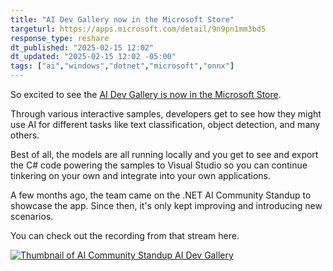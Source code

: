 ```yaml
---
title: "AI Dev Gallery now in the Microsoft Store"
targeturl: https://apps.microsoft.com/detail/9n9pn1mm3bd5
response_type: reshare
dt_published: "2025-02-15 12:02"
dt_updated: "2025-02-15 12:02 -05:00"
tags: ["ai","windows","dotnet","microsoft","onnx"]
---
```


So excited to see the [AI Dev Gallery is now in the Microsoft Store](https://apps.microsoft.com/detail/9n9pn1mm3bd5). 

Through various interactive samples, developers get to see how they might use AI for different tasks like text classification, object detection, and many others.

Best of all, the models are all running locally and you get to see and export the C# code powering the samples to Visual Studio so you can continue tinkering on your own and integrate into your own applications. 

A few months ago, the team came on the .NET AI Community Standup to showcase the app. Since then, it's only kept improving and introducing new scenarios. 

You can check out the recording from that stream here.

[![Thumbnail of AI Community Standup AI Dev Gallery](http://img.youtube.com/vi/5H9TxzCQfNo/0.jpg)](https://www.youtube.com/watch?v=5H9TxzCQfNo "Thumbnail of AI Community Standup AI Dev Gallery")